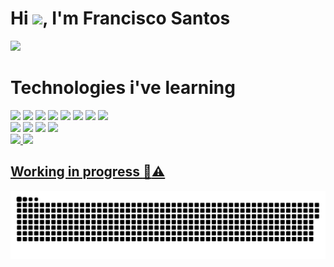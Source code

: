 # <h1 align="left">Hi <img src="https://raw.githubusercontent.com/kaueMarques/kaueMarques/master/hi.gif" height="30px">, I'm Francisco Santos</h1>

  <!--### Total viewers :alien:
  [![Image of https://github.com/WillianXG/profile-view-counter](https://github.com/WillianXG/profile-view-counter/blob/master/svg/profile/badge.svg)]
-->
<a href="https://www.linkedin.com/in/francisco-willian-dos-santos-silva-36072b250//"><img src="https://cdn.jsdelivr.net/gh/devicons/devicon/icons/linkedin/linkedin-original-wordmark.svg" width="120px"/></a>


Technologies i've learning
===========================

<div style="display: inline_block">
  <a href="#"><img src="https://img.shields.io/badge/HTML5-E34F26?style=for-the-badge&logo=html5&logoColor=white"></a>
  <a href="#"><img src="https://img.shields.io/badge/CSS3-1572B6?style=for-the-badge&logo=css3&logoColor=white"></a>
  <a href="#"><img src="https://img.shields.io/badge/JavaScript-323330?style=for-the-badge&logo=javascript&logoColor=F7DF1E"></a>
  <a href="#"><img src="https://img.shields.io/badge/React-20232A?style=for-the-badge&logo=react&logoColor=61DAFB"></a>
  <a href="#"><img src="https://img.shields.io/badge/Angular-DD0031?style=for-the-badge&logo=angular&logoColor=white"></a>
  <a href="#"><img src="https://img.shields.io/badge/Bootstrap-563D7C?style=for-the-badge&logo=bootstrap&logoColor=white"></a>
  <a href="#"><img src="https://img.shields.io/badge/GIT-E44C30?style=for-the-badge&logo=git&logoColor=white"></a>
  <a href="#"><img src="https://img.shields.io/badge/GitHub-100000?style=for-the-badge&logo=github&logoColor=white"></a>
  <br>
  <a href="#"><img src="https://img.shields.io/badge/LinkedIn-0077B5?style=for-the-badge&logo=linkedin&logoColor=white"></a>
  <a href="#"><img src="https://img.shields.io/badge/Trello-0052CC?style=for-the-badge&logo=trello&logoColor=white"></a>
  <a href="#"><img src="https://img.shields.io/badge/Figma-F24E1E?style=for-the-badge&logo=figma&logoColor=white"></a>
  <a href="#"><img src="https://img.shields.io/badge/Codewars-B1361E?style=for-the-badge&logo=Codewars&logoColor=white"></a>
</div>

<div>
  <a href="https://github.com/WillianXG"/>
  <!-- <img 
    height="180em" 
    src="https://github-readme-stats.vercel.app/api?username=WillianXG&show_icons=true&theme=github_dark&count_private=true&include_all_commits=true"
  /> -->
  <img 
    height="180em" 
    src="https://github-readme-stats.vercel.app/api?username=WillianXG&show_icons=true&theme=github_dark&count_private=true&include_all_commits=false"
  />
  <img 
    height="180em" 
    src="https://github-readme-stats.vercel.app/api/top-langs/?username=WillianXG&layout=compact&langs_count=16&theme=github_dark"
  />
</div>

## </p> Working in progress :hammer::warning:

![snake gif](https://github.com/WillianXG/WillianXG/blob/output/github-contribution-grid-snake.svg)

